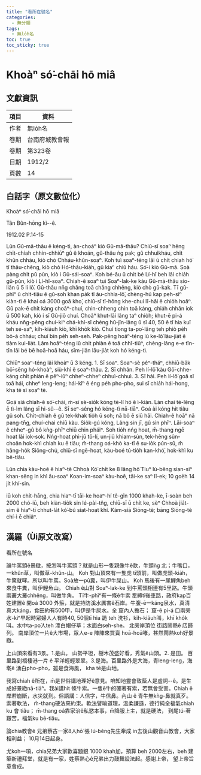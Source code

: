 ```yaml
---
title: "看所在號名"
categories:
  - 無分類
tags:
  - 無lo̍h名
toc: true
toc_sticky: true
---
```


# Khoàⁿ só͘-chāi hō miâ

## 文獻資訊

| 項目 | 資料 |
|---|---|
| 作者 | 無lo̍h名 |
| 卷期 | 台南府城教會報 |
| 卷期 | 第323卷 |
| 日期 | 1912/2 |
| 頁數 | 14 |

## 白話字（原文數位化）

Khoàⁿ só͘-chāi hō miâ

Tân Bûn-hōng kì--ê.

1912.02 P.14-15

Lūn Gû-mā-thâu ê kéng-tì, àn-choáⁿ kiò Gû-mā-thâu? Chiū-sī soaⁿ hêng chi̍t-chiah chhin-chhiūⁿ gû ê khoán, gû-thâu ǹg pak; gû chhuìkháu, chi̍t khûn chháu, kiò chò Chháu-khûn-soaⁿ. Koh tuì soaⁿ-téng lâi ū chi̍t chiah hó͘ tī thâu-chêng, kiò chò Hó͘-thâu-kia̍h, gû kiaⁿ chiū háu. Só͘-í kiò Gû-mā. Soà pàng chi̍t pû pùn, kiò i Gû-sái-soaⁿ. Koh bé-āu ū chi̍t bé Lí-hî beh lâi chia̍h gû-pùn, kiò i Lí-hî-soaⁿ. Chiah-ê soaⁿ tuì Soaⁿ-lak-ke kàu Gû-mā-thâu sio-liân ū 5 lí lō͘. Gû-thâu nn̄g châng toā châng chhêng, kiò chò gû-kak. Tī gû-phīⁿ ū chi̍t-tiâu ê gû-soh khan pa̍k tī āu-chhia-lō͘, chèng-hú kap peh-sìⁿ kiàn-tì ê khai oá 3000 goā kho͘, chiū-sī tî-hông khe-chuí lī-hāi ê chio̍h hoāⁿ. Gû pak-ē chi̍t káng choâⁿ-chuí, chin-chheng chin toā káng, chia̍h chhân iok ū 500 kah, kiò i sī Gû-jiō chuí. Choâⁿ khut-lāi lâng taⁿ chio̍h; khut-ē pi-á kháu nn̄g-pêng chuí-kiⁿ chá-khí-sî chèng hū-jîn-lâng ū sî 40, 50 ê tī hia kuī teh sé-saⁿ, ki̍h-kia̍uh kiò, khī kho̍k kiò. Chuí tiong ta-po͘-lâng teh phiò pe̍h bō-á chháu; chuí bīn pe̍h seh-seh. Pak-pêng hoāⁿ-téng iū ke-lō͘ lāu-jia̍t ê tiàm kui-lia̍t. Lâm hoāⁿ-téng iū chi̍t phiàn ê toā chhī-tiûⁿ, chèng-lâng e-e tīn-tīn lâi bé bē hoā-hoā háu, sīm-jiân lāu-jia̍t koh hó kéng-tì.

Chiūⁿ soaⁿ-téng lâi khoàⁿ ū 3 kéng. 1. Sī soaⁿ. Soaⁿ-sè pêⁿ-tháⁿ, chhiū-ba̍k bō͘-sēng hó-khoàⁿ, siù-khì ê soaⁿ-thâu. 2. Sī chhân. Peh lí-lō͘ kàu Gō͘-chhe-káng chi̍t phiàn ê pêⁿ-iûⁿ chheⁿ-chheⁿ chhuì-chhuì. 3. Sī hái. Peh lí-lō͘ goā sī toā hái, chheⁿ leng-leng; hái-kîⁿ ê éng pe̍h pho-pho, sui sī chia̍h hái-hong, kha tē sī soaⁿ tē.

Goá siá chiah-ê só͘-chāi, m̄-sī sè-sio̍k kóng tē-lí hó ê ì-kiàn. Lán chai tē-lêng ē tì-ìm lâng sī hi-sû--ê. Sī seⁿ-sêng hó kéng-tì nā-tiāⁿ. Goá ài kóng hit tiâu gû soh. Chi̍t-chiah ê gû tek-khak tio̍h ū soh; nā bô ē siū hāi. Chiah-ê hoāⁿ nā pang-tn̄g, chuí-chai chiū kàu. Sio̍k-gú kóng, Lâng sìn jī, gû sìn phīⁿ. Lāi-soaⁿ ê chheⁿ-gû bô kǹg-phīⁿ chiū chin pháiⁿ. Soh tio̍h nńg hoat, m̄-thang ngē hoat lâi iok-sok. Nńg-hoat phì-jū tō-lí, un-jiû khiam-sùn, tek-hēng sûn-choân hok-khì chiah ku ē tiâu; m̄-thang oá-khò ka-tī ê su-io̍k pún-sū, m̄ hâng-ho̍k Siōng-chú, chiū-sī ngē-hoat, kàu-boé tú-tio̍h kan-khó͘, hok-khì ku bē-tiâu.

Lūn chia kàu-hoē ê hiaⁿ-tē Chhoà Kó͘ chi̍t ke 8 lâng hō͘ Tiuⁿ Iú-bêng sian-siⁿ khan-sêng in khì āu-soaⁿ Koan-im-soaⁿ kàu-hoē, tāi-ke saⁿ lī-ek; 10 goe̍h 14 ji̍t khí-sin.

iū koh chi̍t-hāng, chia hiaⁿ-tī tāi-ke hoaⁿ-hí tê-gîn 1000 khah-ke, ī-soàn beh 2000 chó-iū, beh kiàn-tio̍k sin lé-pài-tn̂g, chiū-sī ū chi̍t ke, sèⁿ Chhoà jia̍t-sim ê hiaⁿ-tī chhut-la̍t kó͘-bú siat-hoat khí. Kám-siā Siōng-tè; bāng Siōng-tè chí-ì ē chiâⁿ.

## 漢羅（Ùi原文改寫）

看所在號名

論牛罵頭ê景緻，按怎叫牛罵頭？就是山形一隻親像牛ê款，牛頭ǹg 北；牛嘴口，一khûn草，叫做草-khûn-山。 Koh 對山頂來有一隻虎 tī頭前，叫做虎頭-kia̍h，牛驚就哮。所以叫牛罵。Soà放一pû糞，叫伊牛屎山。 Koh 馬後有一尾鯉魚beh來食牛糞，叫伊鯉魚山。 Chiah ê山對 Soaⁿ-lak-ke 到牛罵頭相連有5里路。牛頭兩叢大叢chhêng，叫做牛角。 Tī牛-phīⁿ有一條ê牛索 牽縛tī後車路，政府kap百姓建置ê 開oá 3000 外箍，就是持防溪水厲害ê石岸。牛腹-ē一káng泉水，真清真大káng，食田約有500甲，叫伊是牛尿水。全 窟內人擔石； 窟-ē pi-á 口兩旁水-kiⁿ早起時眾婦人人有時40, 50個tī hia 跪 teh 洗衫，ki̍h-kia̍uh叫，khī kho̍k叫。水中ta-po͘人teh 漂白帽仔草；水面白seh-she。 北旁岸頂位 街路鬧熱ê 店歸列。 南岸頂位一片ê大市場，眾人e-e 陣陣來買賣 hoā-hoā哮，甚然鬧熱koh好景緻。

上山頂來看有3景。1.是山。 山勢平坦，樹木茂盛好看，秀氣ê山頭。2. 是田。 百里路到梧棲港一片 ê 平洋輕輕翠翠。3.是海。百里路外是大海，青leng-leng，海墘ê 湧白pho-pho，雖是食海風， kha tē是山地。

我寫chiah ê所在，m̄是世俗講地理好ê意見。咱知地靈會致蔭人是虛詞--ê。是生成好景緻nā-tiāⁿ。我ài講hit 條牛索。一隻ê牛的確著有索，若無會受害。Chiah ê 岸若崩斷，水災就到。俗語講：人信字，牛信鼻。內山 ê 青牛無kǹg-鼻就真歹。 索著軟法， m̄-thang硬法來約束。軟法譬喻道理，溫柔謙遜，德行純全福氣chiah ku 會 tiâu； m̄-thang oá靠家治ê私慾本事，m̄降服上主，就是硬法， 到尾tú-著艱苦，福氣ku bē-tiâu。

論chia教會ê 兄弟蔡古一家8人hō͘ 張 Iú-bêng先生牽成 in去後山觀音山教會，大家相利益； 10月14日起身。

尤koh一項，chia兄弟大家歡喜題銀 1000 khah加，預算 beh 2000左右，beh 建築新禮拜堂，就是有一家，姓蔡熱心ê兄弟出力鼓舞設法起。感謝上帝， 望上帝旨意會成。
